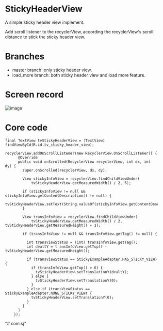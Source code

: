 # StickyHeaderView
A simple sticky header view implement.

Add scroll listener to the recyclerView, according the recyclerView's scroll distance to stick the sticky header view.

# Branches
* master branch: only sticky header view.
* load_more branch: both sticky header view and load more feature.

# Screen record
![image](https://github.com/christmasjason/StickyHeaderView/blob/master/screen_record/sticky.gif)

# Core code
```
final TextView tvStickyHeaderView = (TextView) findViewById(R.id.tv_sticky_header_view);

recyclerview.addOnScrollListener(new RecyclerView.OnScrollListener() {
      @Override
      public void onScrolled(RecyclerView recyclerView, int dx, int dy) {
        super.onScrolled(recyclerView, dx, dy);

        View stickyInfoView = recyclerView.findChildViewUnder(
            tvStickyHeaderView.getMeasuredWidth() / 2, 5);

        if (stickyInfoView != null && stickyInfoView.getContentDescription() != null) {
          tvStickyHeaderView.setText(String.valueOf(stickyInfoView.getContentDescription()));
        }

        View transInfoView = recyclerView.findChildViewUnder(
            tvStickyHeaderView.getMeasuredWidth() / 2, tvStickyHeaderView.getMeasuredHeight() + 1);

        if (transInfoView != null && transInfoView.getTag() != null) {
        
          int transViewStatus = (int) transInfoView.getTag();
          int dealtY = transInfoView.getTop() - tvStickyHeaderView.getMeasuredHeight();
          
          if (transViewStatus == StickyExampleAdapter.HAS_STICKY_VIEW) {
            if (transInfoView.getTop() > 0) {
              tvStickyHeaderView.setTranslationY(dealtY);
            } else {
              tvStickyHeaderView.setTranslationY(0);
            }
          } else if (transViewStatus == StickyExampleAdapter.NONE_STICKY_VIEW) {
            tvStickyHeaderView.setTranslationY(0);
          }
        }
      }
    });
```

"# com.sj" 

